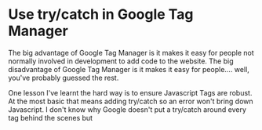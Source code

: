 # Use try/catch in Google Tag Manager

The big advantage of Google Tag Manager is it makes it easy for people not normally involved in development to add code to the website. The big disadvantage of Google Tag Manager is it makes it easy for people.... well, you've probably guessed the rest.

One lesson I've learnt the hard way is to ensure Javascript Tags are robust. At the most basic that means adding try/catch so an error won't bring down Javascript. I don't know why Google doesn't put a try/catch around every tag behind the scenes but 
